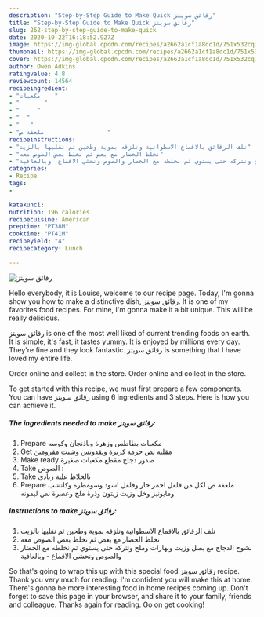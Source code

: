 ```yaml
---
description: "Step-by-Step Guide to Make Quick رقائق سويتز"
title: "Step-by-Step Guide to Make Quick رقائق سويتز"
slug: 262-step-by-step-guide-to-make-quick
date: 2020-10-22T16:18:52.927Z
image: https://img-global.cpcdn.com/recipes/a2662a1cf1a8dc1d/751x532cq70/الصورة-الرئيسية-لوصفةرقائق-سويتز.jpg
thumbnail: https://img-global.cpcdn.com/recipes/a2662a1cf1a8dc1d/751x532cq70/الصورة-الرئيسية-لوصفةرقائق-سويتز.jpg
cover: https://img-global.cpcdn.com/recipes/a2662a1cf1a8dc1d/751x532cq70/الصورة-الرئيسية-لوصفةرقائق-سويتز.jpg
author: Owen Adkins
ratingvalue: 4.8
reviewcount: 14564
recipeingredient:
- "مكعبات    "
- "       "
- "     "
- "  "
- "   "
- "ملعقة ص                  "
recipeinstructions:
- "نلف الرقائق بالاقماع الاسطوانية ونلزقه بموية وطحين ثم نقليها بالزيت"
- "نخلط الخضار مع بعض ثم نخلط بعض الصوص معه"
- "نشوح الدجاج مع بصل وزيت وبهارات وملح ونتركه حتى يستوي ثم نخلطه مع الخضار والصوص ونحشي الاقماع  وبالعافية"
categories:
- Recipe
tags:
- 

katakunci:  
nutrition: 196 calories
recipecuisine: American
preptime: "PT38M"
cooktime: "PT41M"
recipeyield: "4"
recipecategory: Lunch

---
```



![رقائق سويتز](https://img-global.cpcdn.com/recipes/a2662a1cf1a8dc1d/751x532cq70/الصورة-الرئيسية-لوصفةرقائق-سويتز.jpg)

Hello everybody, it is Louise, welcome to our recipe page. Today, I'm gonna show you how to make a distinctive dish, رقائق سويتز. It is one of my favorites food recipes. For mine, I'm gonna make it a bit unique. This will be really delicious.

رقائق سويتز is one of the most well liked of current trending foods on earth. It is simple, it's fast, it tastes yummy. It is enjoyed by millions every day. They're fine and they look fantastic. رقائق سويتز is something that I have loved my entire life.

Order online and collect in the store. Order online and collect in the store.


To get started with this recipe, we must first prepare a few components. You can have رقائق سويتز using 6 ingredients and 3 steps. Here is how you can achieve it.

<!--inarticleads1-->

##### The ingredients needed to make رقائق سويتز:

1. Prepare مكعبات بطاطس وزهرة وباذنجان وكوسه
1. Get  مقليه نص حزمة كزبرة وبقدونس وشبت مفرومين
1. Make ready  صدور دجاج مقطع مكعبات صغيرة
1. Take  الصوص :
1. Take  بالخلاط علبة زبادي
1. Prepare ملعقة ص لكل من فلفل احمر حار وفلفل اسود وسومطرة وكاتشب ومايونيز وخل وزيت زيتون وذرة ملح وعصرة نص ليمونه




<!--inarticleads2-->

##### Instructions to make رقائق سويتز:

1. نلف الرقائق بالاقماع الاسطوانية ونلزقه بموية وطحين ثم نقليها بالزيت
1. نخلط الخضار مع بعض ثم نخلط بعض الصوص معه
1. نشوح الدجاج مع بصل وزيت وبهارات وملح ونتركه حتى يستوي ثم نخلطه مع الخضار والصوص ونحشي الاقماع  - وبالعافية




So that's going to wrap this up with this special food رقائق سويتز recipe. Thank you very much for reading. I'm confident you will make this at home. There's gonna be more interesting food in home recipes coming up. Don't forget to save this page in your browser, and share it to your family, friends and colleague. Thanks again for reading. Go on get cooking!
